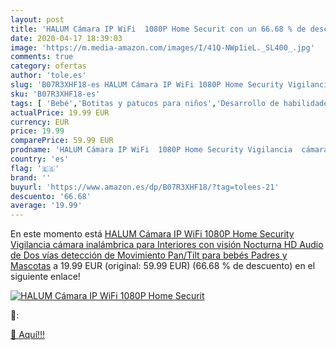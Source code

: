 ```yaml
---
layout: post
title: 'HALUM Cámara IP WiFi  1080P Home Securit con un 66.68 % de descuento'
date: 2020-04-17 18:39:03
image: 'https://m.media-amazon.com/images/I/41Q-NWp1ieL._SL400_.jpg'
comments: true
category: ofertas
author: 'tole.es'
slug: 'B07R3XHF18-es HALUM Cámara IP WiFi 1080P Home Security Vigilancia cámara...'
sku: 'B07R3XHF18-es'
tags: [ 'Bebé','Botitas y patucos para niños','Desarrollo de habilidades motoras','Juguetes','Juguetes para Bebés y primera infancia','Juguetes para apilar y encajar','Juguetes y juegos','Lactancia y alimentación','Recipientes para comida','Zapatos','Zapatos para bebés','Zapatos para niños','Zapatos y complementos','bebés', ]
actualPrice: 19.99 EUR
currency: EUR
price: 19.99
comparePrice: 59.99 EUR
prodname: 'HALUM Cámara IP WiFi  1080P Home Security Vigilancia  cámara inalámbrica para Interiores con visión Nocturna HD  Audio de Dos vías  detección de Movimiento Pan/Tilt  para bebés  Padres y Mascotas'
country: 'es'
flag: '🇪🇸'
brand: ''
buyurl: 'https://www.amazon.es/dp/B07R3XHF18/?tag=tolees-21'
descuento: '66.68'
average: '19.99'
---
```


En este momento está [HALUM Cámara IP WiFi  1080P Home Security Vigilancia  cámara inalámbrica para Interiores con visión Nocturna HD  Audio de Dos vías  detección de Movimiento Pan/Tilt  para bebés  Padres y Mascotas](https://www.amazon.es/dp/B07R3XHF18/?tag=tolees-21) a 19.99 EUR (original: 59.99 EUR) (66.68 %  de descuento) en el siguiente enlace!

[![HALUM Cámara IP WiFi  1080P Home Securit](https://m.media-amazon.com/images/I/41Q-NWp1ieL._SL400_.jpg)](https://www.amazon.es/dp/B07R3XHF18/?tag=tolees-21)

🔎:


[🛒 Aquí!!!](https://www.amazon.es/dp/B07R3XHF18/?tag=tolees-21)
